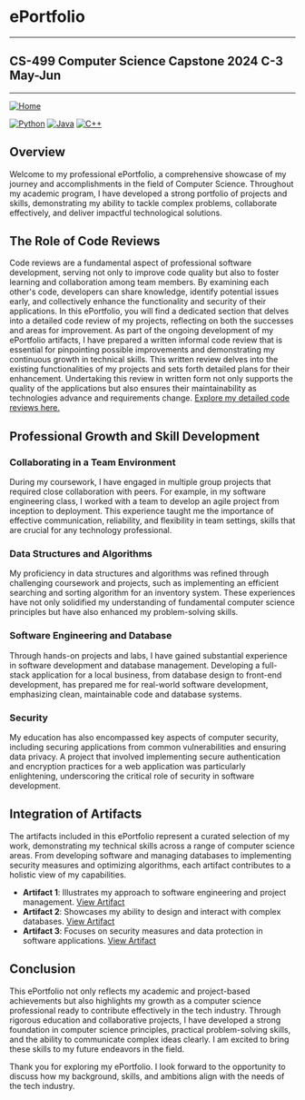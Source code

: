 # ePortfolio
---
## CS-499 Computer Science Capstone 2024 C-3 May-Jun
---
[![Home](https://img.shields.io/badge/Home-Click%20Here-red?style=flat&logo=github)](https://github.com/Hong-Luu/CS-499-Computer-Science-Capstone.git)

[![Python](https://img.shields.io/badge/Python-yellow?style=flat-circle&logo=python&logoColor=white)](URL_to_Python_section_or_repo)
[![Java](https://img.shields.io/badge/Java-orange?style=flat-circle&logo=java&logoColor=white)](URL_to_Java_section_or_repo)
[![C++](https://img.shields.io/badge/C++-green?style=flat-circle&logo=cplusplus&logoColor=white)](https://github.com/Hong-Luu/CS-210-C-plus-plus.git)

## Overview
Welcome to my professional ePortfolio, a comprehensive showcase of my journey and accomplishments in the field of Computer Science. Throughout my academic program, I have developed a strong portfolio of projects and skills, demonstrating my ability to tackle complex problems, collaborate effectively, and deliver impactful technological solutions.

## The Role of Code Reviews
Code reviews are a fundamental aspect of professional software development, serving not only to improve code quality but also to foster learning and collaboration among team members. By examining each other's code, developers can share knowledge, identify potential issues early, and collectively enhance the functionality and security of their applications. In this ePortfolio, you will find a dedicated section that delves into a detailed code review of my projects, reflecting on both the successes and areas for improvement. 
As part of the ongoing development of my ePortfolio artifacts, I have prepared a written informal code review that is essential for pinpointing possible improvements and demonstrating my continuous growth in technical skills. This written review delves into the existing functionalities of my projects and sets forth detailed plans for their enhancement. Undertaking this review in written form not only supports the quality of the applications but also ensures their maintainability as technologies advance and requirements change. [Explore my detailed code reviews here.](https://github.com/Hong-Luu/CS-499-Computer-Science-Capstone/tree/main/Code%20Reviews)




## Professional Growth and Skill Development
### Collaborating in a Team Environment
During my coursework, I have engaged in multiple group projects that required close collaboration with peers. For example, in my software engineering class, I worked with a team to develop an agile project from inception to deployment. This experience taught me the importance of effective communication, reliability, and flexibility in team settings, skills that are crucial for any technology professional.

### Data Structures and Algorithms
My proficiency in data structures and algorithms was refined through challenging coursework and projects, such as implementing an efficient searching and sorting algorithm for an inventory system. These experiences have not only solidified my understanding of fundamental computer science principles but have also enhanced my problem-solving skills.

### Software Engineering and Database
Through hands-on projects and labs, I have gained substantial experience in software development and database management. Developing a full-stack application for a local business, from database design to front-end development, has prepared me for real-world software development, emphasizing clean, maintainable code and database systems.

### Security
My education has also encompassed key aspects of computer security, including securing applications from common vulnerabilities and ensuring data privacy. A project that involved implementing secure authentication and encryption practices for a web application was particularly enlightening, underscoring the critical role of security in software development.

## Integration of Artifacts
The artifacts included in this ePortfolio represent a curated selection of my work, demonstrating my technical skills across a range of computer science areas. From developing software and managing databases to implementing security measures and optimizing algorithms, each artifact contributes to a holistic view of my capabilities.

- **Artifact 1**: Illustrates my approach to software engineering and project management. [View Artifact](https://github.com/Hong-Luu/CS-499-Computer-Science-Capstone/tree/main/Artifacts/CS-360%20Software%20Design%20Engineering)
- **Artifact 2**: Showcases my ability to design and interact with complex databases. [View Artifact](https://github.com/Hong-Luu/CS-499-Computer-Science-Capstone/tree/main/Artifacts/CS%20340%20-%20Databases%20)
- **Artifact 3**: Focuses on security measures and data protection in software applications. [View Artifact](https://github.com/Hong-Luu/CS-499-Computer-Science-Capstone/tree/main/Artifacts/CS-300%20Data%20structure%20and%20algorithm)


## Conclusion
This ePortfolio not only reflects my academic and project-based achievements but also highlights my growth as a computer science professional ready to contribute effectively in the tech industry. Through rigorous education and collaborative projects, I have developed a strong foundation in computer science principles, practical problem-solving skills, and the ability to communicate complex ideas clearly. I am excited to bring these skills to my future endeavors in the field.

Thank you for exploring my ePortfolio. I look forward to the opportunity to discuss how my background, skills, and ambitions align with the needs of the tech industry.




